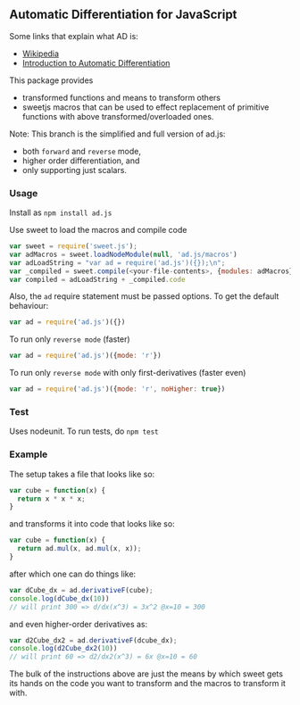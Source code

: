 ## Automatic Differentiation for JavaScript

Some links that explain what AD is:
- [Wikipedia]
- [Introduction to Automatic Differentiation]

This package provides
- transformed functions and means to transform others
- sweetjs macros that can be used to effect replacement of primitive functions
with above transformed/overloaded ones.

Note: This branch is the simplified and full version of ad.js:
- both `forward` and `reverse` mode,
- higher order differentiation, and
- only supporting just scalars.

### Usage

Install as `npm install ad.js`

Use sweet to load the macros and compile code

``` javascript
var sweet = require('sweet.js');
var adMacros = sweet.loadNodeModule(null, 'ad.js/macros')
var adLoadString = "var ad = require('ad.js')({});\n";
var _compiled = sweet.compile(<your-file-contents>, {modules: adMacros});
var compiled = adLoadString + _compiled.code
```

Also, the `ad` require statement must be passed options.
To get the default behaviour:

``` javascript
var ad = require('ad.js')({})
```

To run only `reverse mode` (faster)

``` javascript
var ad = require('ad.js')({mode: 'r'})
```

To run only `reverse mode` with only first-derivatives (faster even)

``` javascript
var ad = require('ad.js')({mode: 'r', noHigher: true})
```

### Test

Uses nodeunit. To run tests, do `npm test`

### Example
The setup takes a file that looks like so:

``` javascript
var cube = function(x) {
  return x * x * x;
}
```

and transforms it into code that looks like so:

``` javascript
var cube = function(x) {
  return ad.mul(x, ad.mul(x, x));
}
```

after which one can do things like:

``` javascript
var dCube_dx = ad.derivativeF(cube);
console.log(dCube_dx(10))
// will print 300 => d/dx(x^3) = 3x^2 @x=10 = 300
```

and even higher-order derivatives as:

``` javascript
var d2Cube_dx2 = ad.derivativeF(dcube_dx);
console.log(d2Cube_dx2(10))
// will print 60 => d2/dx2(x^3) = 6x @x=10 = 60
```

The bulk of the instructions above are just the means by which sweet gets its
hands on the code you want to transform and the macros to transform it with.

[Introduction to Automatic Differentiation]: http://alexey.radul.name/ideas/2013/introduction-to-automatic-differentiation/
[Wikipedia]: https://en.wikipedia.org/wiki/Automatic_differentiation
